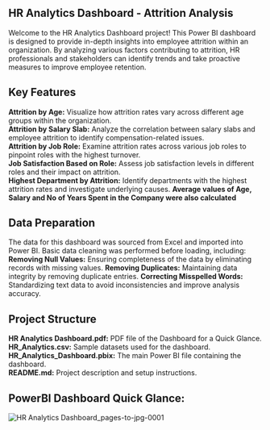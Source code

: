 ## HR Analytics Dashboard - Attrition Analysis

Welcome to the HR Analytics Dashboard project! This Power BI dashboard is designed to provide in-depth insights into employee attrition within an organization. By analyzing various factors contributing to attrition, HR professionals and stakeholders can identify trends and take proactive measures to improve employee retention.  

## Key Features  
**Attrition by Age:** Visualize how attrition rates vary across different age groups within the organization.  
**Attrition by Salary Slab:** Analyze the correlation between salary slabs and employee attrition to identify compensation-related issues.  
**Attrition by Job Role:** Examine attrition rates across various job roles to pinpoint roles with the highest turnover.  
**Job Satisfaction Based on Role:** Assess job satisfaction levels in different roles and their impact on attrition.  
**Highest Department by Attrition:** Identify departments with the highest attrition rates and investigate underlying causes.
**Average values of Age, Salary and No of Years Spent in the Company were also calculated**

## Data Preparation  
The data for this dashboard was sourced from Excel and imported into Power BI. Basic data cleaning was performed before loading, including:
**Removing Null Values:** Ensuring completeness of the data by eliminating records with missing values.
**Removing Duplicates:** Maintaining data integrity by removing duplicate entries.
**Correcting Misspelled Words:** Standardizing text data to avoid inconsistencies and improve analysis accuracy.  

## Project Structure  
**HR Analytics Dashboard.pdf:** PDF file of the Dashboard for a Quick Glance.  
**HR_Analytics.csv:** Sample datasets used for the dashboard.  
**HR_Analytics_Dashboard.pbix:** The main Power BI file containing the dashboard.  
**README.md:** Project description and setup instructions.


## PowerBI Dashboard Quick Glance:
![HR Analytics Dashboard_pages-to-jpg-0001](https://github.com/user-attachments/assets/170be12a-d4d8-49a0-a58c-bc74764132c4)
